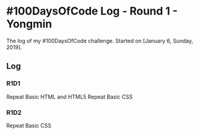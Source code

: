 # #100DaysOfCode Log - Round 1 - Yongmin

The log of my #100DaysOfCode challenge. Started on [January 6, Sunday, 2019].

## Log

### R1D1 
Repeat Basic HTML and HTML5
Repeat Basic CSS

### R1D2
Repeat Basic CSS
